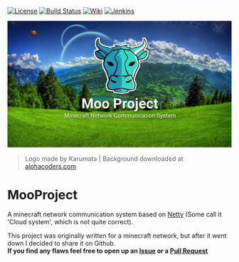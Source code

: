 [![License](https://img.shields.io/badge/license-GPLv2-blue.svg)](https://github.com/Superioz/MooProject/blob/master/LICENSE) [![Build Status](https://travis-ci.org/Superioz/MooProject.svg?branch=master)](https://travis-ci.org/Superioz/MooProject) [![Wiki](https://img.shields.io/badge/wiki-click%20here-%2333bbff.svg)](https://github.com/Superioz/MooProject/wiki) [![Jenkins](https://img.shields.io/badge/jenkins-click%20here-b21a1a.svg)](http://ci.superioz.de:8080/job/MooProject/)

![Logo](/.github/assets/moo_banner.png "Logo")
> Logo made by Karumata | Background downloaded at [alphacoders.com](https://alphacoders.com/)

# MooProject
A minecraft network communication system based on [Netty](https://github.com/netty) (Some call it 'Cloud system', which is not quite correct).

This project was originally written for a minecraft network, but after it went down I decided to share it on Github.  
**If you find any flaws feel free to open up an [Issue](https://github.com/Superioz/MooProject/issues/new) or a [Pull Request](https://github.com/Superioz/MooProject/compare)**
